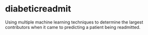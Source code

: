 # diabeticreadmit
Using multiple machine learning techniques to determine the largest contributors when it came to predicting a patient being readmitted.
